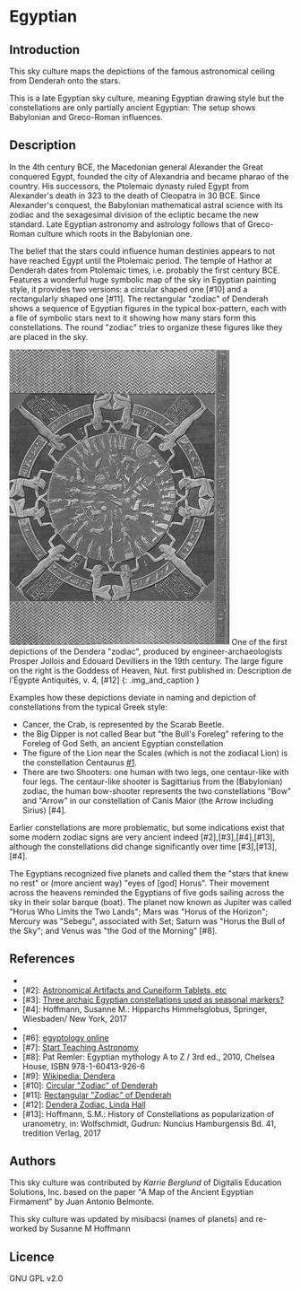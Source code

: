 # Egyptian

## Introduction

This sky culture maps the depictions of the famous astronomical ceiling from Denderah onto the stars. 

This is a late Egyptian sky culture, meaning Egyptian drawing style but the constellations are only partially ancient Egyptian: The setup shows Babylonian and Greco-Roman influences. 

## Description

In the 4th century BCE, the Macedonian general Alexander the Great conquered Egypt, founded the city of Alexandria and became pharao of the country. His successors, the Ptolemaic dynasty ruled Egypt from Alexander's death in 323 to the death of Cleopatra in 30 BCE. Since Alexander's conquest, the Babylonian mathematical astral science with its zodiac and the sexagesimal division of the ecliptic became the new standard. Late Egyptian astronomy and astrology follows that of Greco-Roman culture which roots in the Babylonian one. 

The belief that the stars could influence human destinies appears to not have reached Egypt until the Ptolemaic period. The temple of Hathor at Denderah dates from Ptolemaic times, i.e. probably the first century BCE. Features a wonderful huge symbolic map of the sky in Egyptian painting style, it provides two versions: a circular shaped one [#10] and a rectangularly shaped one [#11]. The rectangular "zodiac" of Denderah shows a sequence of Egyptian figures in the typical box-pattern, each with a file of symbolic stars next to it showing how many stars form this constellations. The round "zodiac" tries to organize these figures like they are placed in the sky.

![](dendera_zodiac.webp) 
One of the first depictions of the Dendera "zodiac", produced by engineer-archaeologists Prosper Jollois and Edouard Devilliers in the 19th century.
The large figure on the right is the Goddess of Heaven, Nut. first published in: Description de l'Égypte Antiquités, v. 4, [#12] {: .img_and_caption }

Examples how these depictions deviate in naming and depiction of constellations from the typical Greek style:

 * Cancer, the Crab, is represented by the Scarab Beetle. 
 * the Big Dipper is not called Bear but "the Bull's Foreleg" refering to the Foreleg of God Seth, an ancient Egyptian constellation
 * The figure of the Lion near the Scales (which is not the zodiacal Lion) is the constellation Centaurus [#1].
 * There are two Shooters: one human with two legs, one centaur-like with four legs. The centaur-like shooter is Sagittarius from the (Babylonian) zodiac, the human bow-shooter represents the two constellations "Bow" and "Arrow" in our constellation of Canis Maior (the Arrow including Sirius) [#4].

Earlier constellations are more problematic, but some indications exist that some modern zodiac signs are very ancient indeed [#2],[#3],[#4],[#13], although the constellations did change significantly over time [#3],[#13],[#4].

The Egyptians recognized five planets and called them the "stars that knew no rest" or (more ancient way) "eyes of [god] Horus". Their movement across the heavens reminded the Egyptians of five gods sailing across the sky in their solar barque (boat). The planet now known as Jupiter was called "Horus Who Limits the Two Lands"; Mars was "Horus of the Horizon"; Mercury was "Sebegu", associated with Set; Saturn was "Horus the Bull of the Sky"; and Venus was "the God of the Morning" [#8].

## References

 - [#1]: (http://members.westnet.com.au/Gary-David-Thompson/page11-17.html)
 - [#2]: [Astronomical Artifacts and Cuneiform Tablets, etc](http://members.westnet.com.au/Gary-David-Thompson/page11-15.html)
 - [#3]: [Three archaic Egyptian constellations used as seasonal markers?](http://www.catchpenny.org/thoth/3arch.htm)
 - [#4]: Hoffmann, Susanne M.: Hipparchs Himmelsglobus, Springer, Wiesbaden/ New York, 2017
 - [#5]: [http://ecuip.lib.uchicago.edu/diglib/science/cultural\_astronomy/cultures\_egypt-2.html](http://ecuip.lib.uchicago.edu/diglib/science/cultural_astronomy/cultures_egypt-2.html)
 - [#6]: [egyptology online](http://www.egyptologyonline.com/astronomy.htm)
 - [#7]: [Start Teaching Astronomy](http://www.starteachastronomy.com/egyptian.html)
 - [#8]: Pat Remler: Egyptian mythology A to Z / 3rd ed., 2010, Chelsea House, ISBN 978-1-60413-926-6
 - [#9]: [Wikipedia: Dendera](https://en.wikipedia.org/wiki/Dendera)
 - [#10]: [Circular "Zodiac" of Denderah](https://upload.wikimedia.org/wikipedia/commons/3/37/Dendera.jpg)
 - [#11]: [Rectangular "Zodiac" of Denderah](https://en.wikipedia.org/wiki/Egyptian_astronomy#/media/File:Dendera_Deckenrelief_08.JPG)
 - [#12]: [Dendera Zodiac, Linda Hall](https://napoleon.lindahall.org/zodiac_dendera.shtml)
 - [#13]: Hoffmann, S.M.: History of Constellations as popularization of uranometry, in: Wolfschmidt, Gudrun: Nuncius Hamburgensis Bd. 41, tredition Verlag, 2017

## Authors

This sky culture was contributed by _Karrie Berglund_ of Digitalis Education Solutions, Inc. based on the paper "A Map of the Ancient Egyptian Firmament” by Juan Antonio Belmonte.

This sky culture was updated by misibacsi (names of planets) and re-worked by Susanne M Hoffmann

## Licence

GNU GPL v2.0
